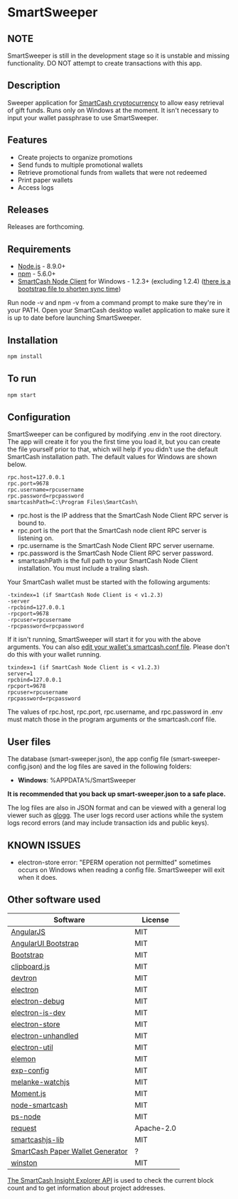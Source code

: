 SmartSweeper
=============

NOTE
---------------
SmartSweeper is still in the development stage so it is unstable and missing functionality. DO NOT attempt to create transactions with this app.


Description
---------------
Sweeper application for [SmartCash cryptocurrency](http://smartcash.cc) to allow easy retrieval of gift funds. Runs only on Windows at the moment. It isn't necessary to input your wallet passphrase to use SmartSweeper.


Features
---------------
* Create projects to organize promotions
* Send funds to multiple promotional wallets
* Retrieve promotional funds from wallets that were not redeemed
* Print paper wallets
* Access logs


Releases
---------------
Releases are forthcoming.


Requirements
---------------
* [Node.js](http://nodejs.org) - 8.9.0+
* [npm](http://npmjs.com) - 5.6.0+
* [SmartCash Node Client](https://smartcash.cc/wallets/) for Windows - 1.2.3+ (excluding 1.2.4) ([there is a bootstrap file to shorten sync time](https://smartcash.freshdesk.com/support/solutions/articles/35000027174-using-the-bootstrap-to-speedup-sync-process))

Run node -v and npm -v from a command prompt to make sure they're in your PATH. Open your SmartCash desktop wallet application to make sure it is up to date before launching SmartSweeper.


Installation
---------------
``` bash
npm install
```


To run
---------------
``` bash
npm start
```


Configuration
---------------
SmartSweeper can be configured by modifying .env in the root directory. The app will create it for you the first time you load it, but you can create the file yourself prior to that, which will help if you didn't use the default SmartCash installation path. The default values for Windows are shown below.
```
rpc.host=127.0.0.1
rpc.port=9678
rpc.username=rpcusername
rpc.password=rpcpassword
smartcashPath=C:\Program Files\SmartCash\
```

* rpc.host is the IP address that the SmartCash Node Client RPC server is bound to.
* rpc.port is the port that the SmartCash node client RPC server is listening on.
* rpc.username is the SmartCash Node Client RPC server username.
* rpc.password is the SmartCash Node Client RPC server password.
* smartcashPath is the full path to your SmartCash Node Client installation. You must include a trailing slash.


Your SmartCash wallet must be started with the following arguments:
```
-txindex=1 (if SmartCash Node Client is < v1.2.3)
-server
-rpcbind=127.0.0.1
-rpcport=9678
-rpcuser=rpcusername
-rpcpassword=rpcpassword
```

If it isn't running, SmartSweeper will start it for you with the above arguments. You can also [edit your wallet's smartcash.conf file](https://smartcash.freshdesk.com/support/solutions/articles/35000038702-smartcash-conf-configuration-file). Please don't do this with your wallet running.

```
txindex=1 (if SmartCash Node Client is < v1.2.3)
server=1
rpcbind=127.0.0.1
rpcport=9678
rpcuser=rpcusername
rpcpassword=rpcpassword
```

The values of rpc.host, rpc.port, rpc.username, and rpc.password in .env must match those in the program arguments or the smartcash.conf file.


User files
---------------
The database (smart-sweeper.json), the app config file (smart-sweeper-config.json) and the log files are saved in the following folders:

* **Windows**: %APPDATA%/SmartSweeper

**It is recommended that you back up smart-sweeper.json to a safe place.**

The log files are also in JSON format and can be viewed with a general log viewer such as [glogg](https://github.com/nickbnf/glogg). The user logs record user actions while the system logs record errors (and may include transaction ids and public keys).


KNOWN ISSUES
---------------
* electron-store error: "EPERM operation not permitted" sometimes occurs on Windows when reading a config file. SmartSweeper will exit when it does.


Other software used
-------------------
Software | License
-------- | --------
[AngularJS](http://angularjs.org) | MIT
[AngularUI Bootstrap](https://github.com/angular-ui/bootstrap) | MIT
[Bootstrap](https://getbootstrap.com/docs/3.3/) | MIT
[clipboard.js](https://clipboardjs.com) | MIT
[devtron](https://github.com/electron/devtron) | MIT
[electron](https://github.com/electron/electron) | MIT
[electron-debug](https://github.com/sindresorhus/electron-debug) | MIT
[electron-is-dev](https://github.com/sindresorhus/electron-is-dev) | MIT
[electron-store](https://github.com/sindresorhus/electron-store) | MIT
[electron-unhandled](https://github.com/sindresorhus/electron-unhandled) | MIT
[electron-util](https://github.com/sindresorhus/electron-util) | MIT
[elemon](https://github.com/manidlou/elemon) | MIT
[exp-config](https://github.com/ExpressenAB/exp-config) | MIT
[melanke-watchjs](https://github.com/melanke/Watch.JS) | MIT
[Moment.js](https://github.com/moment/moment) | MIT
[node-smartcash](https://github.com/miyakoj/node-smartcash) | MIT
[ps-node](https://github.com/neekey/ps) | MIT
[request](https://github.com/request/request) | Apache-2.0
[smartcashjs-lib](https://github.com/SmartCash/SmartCashjs-lib) | MIT
[SmartCash Paper Wallet Generator](https://github.com/SmartCash/PaperWalletGenerator) | ?
[winston](https://github.com/winstonjs/winston) | MIT


[The SmartCash Insight Explorer API](https://insight.smartcash.cc) is used to check the current block count and to get information about project addresses.